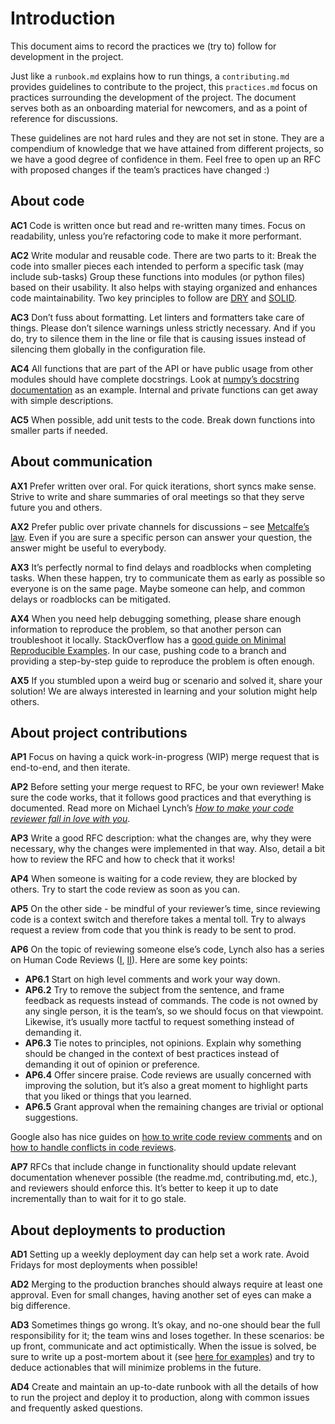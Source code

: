 # Introduction

This document aims to record the practices we (try to) follow for development in the project.

Just like a `runbook.md` explains how to run things, a `contributing.md` provides guidelines to contribute to the project, this `practices.md` focus on practices surrounding the development of the project. The document serves both as an onboarding material for newcomers, and as a point of reference for discussions.

These guidelines are not hard rules and they are not set in stone. They are a compendium of knowledge that we have attained from different projects, so we have a good degree of confidence in them. Feel free to open up an RFC with proposed changes if the team’s practices have changed :)

## About code

**AC1** Code is written once but read and re-written many times. Focus on readability, unless you’re refactoring code to make it more performant.

**AC2** Write modular and reusable code. There are two parts to it:
Break the code into smaller pieces each intended to perform a specific task (may include sub-tasks)
Group these functions into modules (or python files) based on their usability. It also helps with staying organized and enhances code maintainability.
Two key principles to follow are [DRY](https://en.wikipedia.org/wiki/Don%27t_repeat_yourself) and [SOLID](https://adevait.com/software/solid-design-principles-the-guide-to-becoming-better-developers).

**AC3** Don’t fuss about formatting. Let linters and formatters take care of things. Please don’t silence warnings unless strictly necessary. And if you do, try to silence them in the line or file that is causing issues instead of silencing them globally in the configuration file.

**AC4** All functions that are part of the API or have public usage from other modules should have complete docstrings. Look at [numpy’s docstring documentation](https://numpydoc.readthedocs.io/en/latest/format.html) as an example. Internal and private functions can get away with simple descriptions.

**AC5** When possible, add unit tests to the code. Break down functions into smaller parts if needed.

## About communication

**AX1** Prefer written over oral. For quick iterations, short syncs make sense. Strive to write and share summaries of oral meetings so that they serve future you and others.

**AX2** Prefer public over private channels for discussions – see [Metcalfe’s law](https://en.wikipedia.org/wiki/Metcalfe%27s_law). Even if you are sure a specific person can answer your question, the answer might be useful to everybody.

**AX3** It’s perfectly normal to find delays and roadblocks when completing tasks. When these happen, try to communicate them as early as possible so everyone is on the same page. Maybe someone can help, and common delays or roadblocks can be mitigated.

**AX4** When you need help debugging something, please share enough information to reproduce the problem, so that another person can troubleshoot it locally. StackOverflow has a [good guide on Minimal Reproducible Examples](https://stackoverflow.com/help/minimal-reproducible-example). In our case, pushing code to a branch and providing a step-by-step guide to reproduce the problem is often enough.

**AX5** If you stumbled upon a weird bug or scenario and solved it, share your solution! We are always interested in learning and your solution might help others.

## About project contributions

**AP1** Focus on having a quick work-in-progress (WIP) merge request that is end-to-end, and then iterate.

**AP2** Before setting your merge request to RFC, be your own reviewer! Make sure the code works, that it follows good practices and that everything is documented. Read more on Michael Lynch’s [_How to make your code reviewer fall in love with you_](https://mtlynch.io/code-review-love/).

**AP3** Write a good RFC description: what the changes are, why they were necessary, why the changes were implemented in that way. Also, detail a bit how to review the RFC and how to check that it works!

**AP4** When someone is waiting for a code review, they are blocked by others. Try to start the code review as soon as you can.

**AP5** On the other side - be mindful of your reviewer’s time, since reviewing code is a context switch and therefore takes a mental toll. Try to always request a review from code that you think is ready to be sent to prod.

**AP6** On the topic of reviewing someone else’s code, Lynch also has a series on Human Code Reviews ([I](https://mtlynch.io/human-code-reviews-1/), [II](https://mtlynch.io/human-code-reviews-2/)). Here are some key points:

* **AP6.1** Start on high level comments and work your way down.
* **AP6.2** Try to remove the subject from the sentence, and frame feedback as requests instead of commands. The code is not owned by any single person, it is the team’s, so we should focus on that viewpoint. Likewise, it’s usually more tactful to request something instead of demanding it.
* **AP6.3** Tie notes to principles, not opinions. Explain why something should be changed in the context of best practices instead of demanding it out of opinion or preference.
* **AP6.4** Offer sincere praise. Code reviews are usually concerned with improving the solution, but it’s also a great moment to highlight parts that you liked or things that you learned.
* **AP6.5** Grant approval when the remaining changes are trivial or optional suggestions.

Google also has nice guides on [how to write code review comments](https://google.github.io/eng-practices/review/reviewer/comments.html) and on [how to handle conflicts in code reviews](https://google.github.io/eng-practices/review/reviewer/pushback.html).

**AP7** RFCs that include change in functionality should update relevant documentation whenever possible (the readme.md, contributing.md, etc.), and reviewers should enforce this. It’s better to keep it up to date incrementally than to wait for it to go stale.

## About deployments to production

**AD1** Setting up a weekly deployment day can help set a work rate. Avoid Fridays for most deployments when possible!

**AD2** Merging to the production branches should always require at least one approval. Even for small changes, having another set of eyes can make a big difference.

**AD3** Sometimes things go wrong. It’s okay, and no-one should bear the full responsibility for it; the team wins and loses together. In these scenarios: be up front, communicate and act optimistically. When the issue is solved, be sure to write up a post-mortem about it  (see [here for examples](https://github.com/dastergon/postmortem-templates)) and try to deduce actionables that will minimize problems in the future.

**AD4** Create and maintain an up-to-date runbook with all the details of how to run the project and deploy it to production, along with common issues and frequently asked questions.
